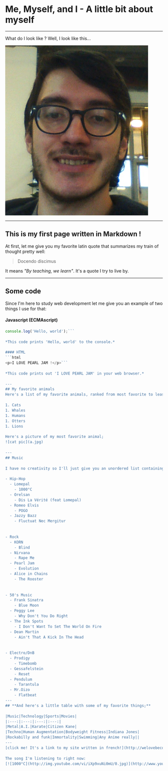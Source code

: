 # Me, Myself, and I - A little bit about myself
---
What do I look like ? Well, I look like this...

![Me](b.png)

___
## This is my first page written in Markdown !

At first, let me give you my favorite latin quote that summarizes my train of thought pretty well:
>Docendo discimus

It means *"By teaching, we learn"*. It's a quote I try to live by.
***
## Some code
Since I'm here to study web development let me give you an example of two things I use for that:

#### Javascript (ECMAscript)
```Javascript
console.log('Hello, world');```

*This code prints 'Hello, world' to the console.*

#### HTML
```html
<p>I LOVE PEARL JAM !</p>```

*This code prints out 'I LOVE PEARL JAM' in your web browser.*

---
## My favorite animals
Here's a list of my favorite animals, ranked from most favorite to least favorite.

1. Cats
1. Whales
1. Humans
1. Otters
1. Lions

Here's a picture of my most favorite animal;
![cat pic](a.jpg)

---
## Music

I have no creativity so I'll just give you an unordered list containing 4 of my favorite bands/singers by genre of music. I'll put my favorite song from each band/singer underneath them.

- Hip-Hop
  - Lomepal
    - 1000°C
  - Orelsan
    - Dis La Vérité (feat Lomepal)
  - Romeo Elvis
    - POGO
  - Jazzy Bazz
    - Fluctuat Nec Mergitur


- Rock
  - KORN
    - Blind
  - Nirvana
    - Rape Me
  - Pearl Jam
    - Evolution
  - Alice in Chains
    - The Rooster


- 50's Music
  - Frank Sinatra
    - Blue Moon
  - Peggy Lee
    - Why Don't You Do Right
  - The Ink Spots
    - I Don't Want To Set The World On Fire
  - Dean Martin
    - Ain't That A Kick In The Head


- Electro/DnB
  - Prodigy
    - Timebomb
  - Gessafelstein
    - Reset
  - Pendulum
    - Tarantula
  - Mr.Oizo
    - Flatbeat
---
## **And here's a little table with some of my favorite things;**

|Music|Technology|Sports|Movies|
|:---:|:---:|:---:|:---:|
|Metal|A.I.|Karate|Citizen Kane|
|Techno|Human Augmentation|Bodyweight Fitness|Indiana Jones|
|Rockabilly and funk|Immortality|Swimming|Any Anime really||
---
[click me! It's a link to my site written in french!](http://welovebecode.000webhostapp.com/)

The song I'm listening to right now:
[![1000°C](http://img.youtube.com/vi/iXp9xuNi0mU/0.jpg)](http://www.youtube.com/watch?v=iXp9xuNi0mU)
